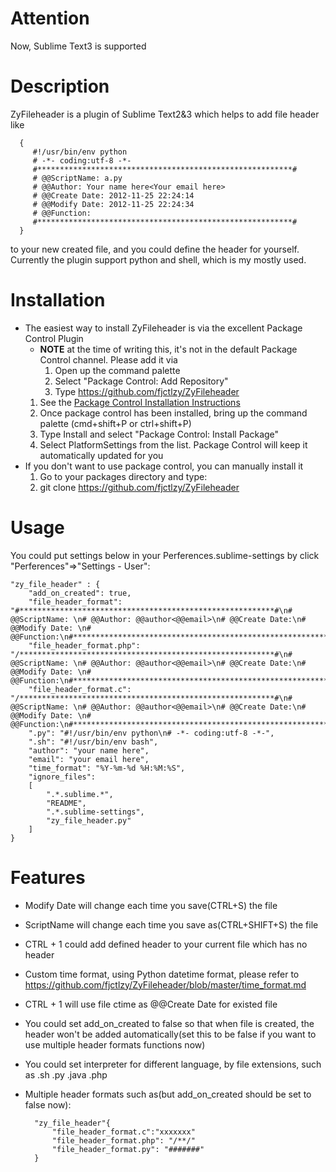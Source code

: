 # Attention

Now, Sublime Text3 is supported

# Description

ZyFileheader is a plugin of Sublime Text2&3 which helps to add file header like

      {
         #!/usr/bin/env python
         # -*- coding:utf-8 -*-
         #*********************************************************#
         # @@ScriptName: a.py
         # @@Author: Your name here<Your email here>
         # @@Create Date: 2012-11-25 22:24:14
         # @@Modify Date: 2012-11-25 22:24:34
         # @@Function:
         #*********************************************************#
      }

to your new created file, and you could define the header for yourself. Currently the plugin support python and shell, which is my mostly used.

# Installation

* The easiest way to install ZyFileheader is via the excellent Package Control Plugin
    * **NOTE** at the time of writing this, it's not in the default Package Control channel. Please add it via
        1. Open up the command palette
        2. Select "Package Control: Add Repository"
        3. Type https://github.com/fjctlzy/ZyFileheader
    1. See the [Package Control Installation Instructions](http://wbond.net/sublime_packages/package_control/installation)
    2. Once package control has been installed, bring up the command palette (cmd+shift+P or ctrl+shift+P)
    3. Type Install and select "Package Control: Install Package"
    4. Select PlatformSettings from the list. Package Control will keep it automatically updated for you
* If you don't want to use package control, you can manually install it
    1. Go to your packages directory and type:
    2.    git clone https://github.com/fjctlzy/ZyFileheader

# Usage

You could put settings below in your Perferences.sublime-settings by click "Perferences"=>"Settings - User":

    "zy_file_header" : {
        "add_on_created": true,
        "file_header_format": "#*********************************************************#\n# @@ScriptName: \n# @@Author: @@author<@@email>\n# @@Create Date:\n# @@Modify Date: \n# @@Function:\n#*********************************************************#",
        "file_header_format.php": "/*********************************************************#\n# @@ScriptName: \n# @@Author: @@author<@@email>\n# @@Create Date:\n# @@Modify Date: \n# @@Function:\n#*********************************************************/",
        "file_header_format.c": "/*********************************************************#\n# @@ScriptName: \n# @@Author: @@author<@@email>\n# @@Create Date:\n# @@Modify Date: \n# @@Function:\n#*********************************************************/",
        ".py": "#!/usr/bin/env python\n# -*- coding:utf-8 -*-",
        ".sh": "#!/usr/bin/env bash",
        "author": "your name here",
        "email": "your email here",
        "time_format": "%Y-%m-%d %H:%M:%S",
        "ignore_files":
        [
            ".*.sublime.*",
            "README",
            ".*.sublime-settings",
            "zy_file_header.py"
        ]
    }

# Features
* Modify Date will change each time you save(CTRL+S) the file
* ScriptName will change each time you save as(CTRL+SHIFT+S) the file
* CTRL + 1 could add defined header to your current file which has no header
* Custom time format, using Python datetime format, please refer to https://github.com/fjctlzy/ZyFileheader/blob/master/time_format.md
* CTRL + 1 will use file ctime as @@Create Date for existed file
* You could set add_on_created to false so that when file is created, the header won't be added automatically(set this to be false if you want to use multiple header formats functions now)
* You could set interpreter for different language, by file extensions, such as .sh .py .java .php
* Multiple header formats such as(but add_on_created should be set to false now):

        "zy_file_header"{
            "file_header_format.c":"xxxxxxx"
            "file_header_format.php": "/**/"
            "file_header_format.py": "#######"
        }
